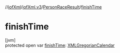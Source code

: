 //[iofXml](../../../index.md)/[iofXml.v3](../index.md)/[PersonRaceResult](index.md)/[finishTime](finish-time.md)

# finishTime

[jvm]\
protected open var [finishTime](finish-time.md): [XMLGregorianCalendar](https://docs.oracle.com/javase/8/docs/api/javax/xml/datatype/XMLGregorianCalendar.html)
